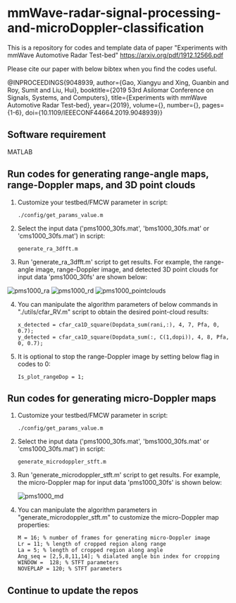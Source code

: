 # mmWave-radar-signal-processing-and-microDoppler-classification
This is a repository for codes and template data of paper "Experiments with mmWave Automotive Radar Test-bed" https://arxiv.org/pdf/1912.12566.pdf

Please cite our paper with below bibtex when you find the codes useful.

@INPROCEEDINGS{9048939,  author={Gao, Xiangyu and Xing, Guanbin and Roy, Sumit and Liu, Hui}, 
booktitle={2019 53rd Asilomar Conference on Signals, Systems, and Computers}, 
title={Experiments with mmWave Automotive Radar Test-bed}, 
year={2019},  volume={},  number={},  pages={1-6},  doi={10.1109/IEEECONF44664.2019.9048939}}

## Software requirement
MATLAB

## Run codes for generating range-angle maps, range-Doppler maps, and 3D point clouds
1. Customize your testbed/FMCW parameter in script: 
    ```
    ./config/get_params_value.m
    ```
3. Select the input data ('pms1000_30fs.mat', 'bms1000_30fs.mat' or 'cms1000_30fs.mat') in script:
    ```
    generate_ra_3dfft.m
    ```
3. Run 'generate_ra_3dfft.m' script to get results. For example, the range-angle image, range-Doppler image, and detected 3D point clouds for input data 'pms1000_30fs' are shown below:

  ![pms1000_ra](https://user-images.githubusercontent.com/46943965/121766791-50763380-cb09-11eb-9bef-7608e1afa9ce.jpg)
  ![pms1000_rd](https://user-images.githubusercontent.com/46943965/123009986-9ab1ad00-d372-11eb-8541-d5469228868b.jpg)
  ![pms1000_pointclouds](https://user-images.githubusercontent.com/46943965/121766798-5835d800-cb09-11eb-883c-e7c1cb3714c0.jpg)
 
4. You can manipulate the algorithm parameters of below commands in "./utils/cfar_RV.m" script to obtain the desired point-cloud results:
    ```
    x_detected = cfar_ca1D_square(Dopdata_sum(rani,:), 4, 7, Pfa, 0, 0.7);
    y_detected = cfar_ca1D_square(Dopdata_sum(:, C(1,dopi)), 4, 8, Pfa, 0, 0.7);
    ```
5. It is optional to stop the range-Doppler image by setting below flag in codes to 0: 
    ```
    Is_plot_rangeDop = 1;
    ```
    
## Run codes for generating micro-Doppler maps
1. Customize your testbed/FMCW parameter in script: 
    ```
    ./config/get_params_value.m
    ```
3. Select the input data ('pms1000_30fs.mat', 'bms1000_30fs.mat' or 'cms1000_30fs.mat') in script:
    ```
    generate_microdoppler_stft.m
    ```
3. Run 'generate_microdoppler_stft.m' script to get results. For example, the micro-Doppler map for input data 'pms1000_30fs' is shown below:

   ![pms1000_md](https://user-images.githubusercontent.com/46943965/121852166-ed6cd400-cca3-11eb-8698-320efbfc9ad1.jpg)
 
4. You can manipulate the algorithm parameters in "generate_microdoppler_stft.m" to customize the micro-Doppler map properties:
    ```
    M = 16; % number of frames for generating micro-Doppler image
    Lr = 11; % length of cropped region along range
    La = 5; % length of cropped region along angle
    Ang_seq = [2,5,8,11,14]; % dialated angle bin index for cropping
    WINDOW =  128; % STFT parameters
    NOVEPLAP = 120; % STFT parameters
    ```

## Continue to update the repos
